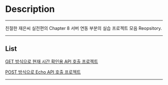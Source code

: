 # Description
- - -

친절한 재은씨 실전편의 Chapter 8 서버 연동 부분의 실습 프로젝트 모음 Reopsitory.

- - -

## List

[GET 방식으로 현재 시간 확인용 API 호출 프로젝트](https://github.com/VincentGeranium/APITutorial/tree/master/Chapter08_GET)

[POST 방식으로 Echo API 호출 프로젝트](https://github.com/VincentGeranium/APITutorial/tree/master/Chapter08_POST)

- - -

